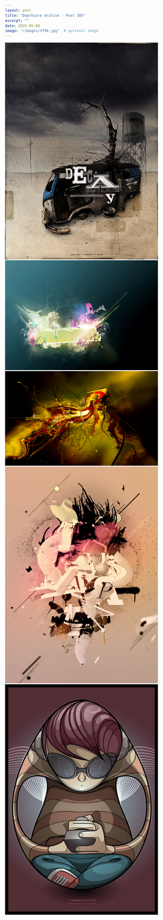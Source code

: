 ```yaml
---
layout: post
title: "Depthcore Archive - Post 305"
excerpt: ""
date: 2026-05-08
image: "/images/3794.jpg"  # optional image
---
```


<img src="/images/3794.jpg">
<img src="/images/3795.jpg" alt="3795.jpg"/>
<img src="/images/3796.jpg" alt="3796.jpg"/>
<img src="/images/3797.jpg" alt="3797.jpg"/>
<img src="/images/3799.jpg" alt="3799.jpg"/>
